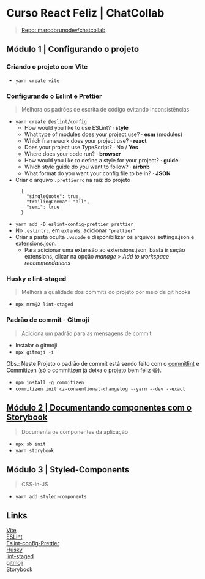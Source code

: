# Curso React Feliz | ChatCollab

> [Repo: marcobrunodev/chatcollab](https://github.com/marcobrunodev/chatcollab)

## Módulo 1 | Configurando o projeto

### Criando o projeto com Vite

- `yarn create vite`

### Configurando o Eslint e Prettier

> Melhora os padrões de escrita de código evitando inconsistências

- `yarn create @eslint/config`
  - How would you like to use ESLint? · **style**
  - What type of modules does your project use? · **esm** (modules)
  - Which framework does your project use? · **react**
  - Does your project use TypeScript? · No / **Yes**
  - Where does your code run? · **browser**
  - How would you like to define a style for your project? · **guide**
  - Which style guide do you want to follow? · **airbnb**
  - What format do you want your config file to be in? · **JSON**
- Criar o arquivo `.prettierrc` na raiz do projeto
  ```
    {
      "singleQuote": true,
      "trailingComma": "all",
      "semi": true
    }
  ```
- `yarn add -D eslint-config-prettier prettier`
- No `.eslintrc`, em `extends`: adicionar `"prettier"`
- Criar a pasta oculta `.vscode` e disponibilizar os arquivos settings.json e extensions.json.
  - Para adicionar uma extensão ao extensions.json, basta ir seção extensions, clicar na opção _manage_ > _Add to workspace recommendations_

### Husky e lint-staged

> Melhora a qualidade dos commits do projeto por meio de git hooks

- `npx mrm@2 lint-staged`

### Padrão de commit - Gitmoji

> Adiciona um padrão para as mensagens de commit

- Instalar o gitmoji
- `npx gitmoji -i`

Obs.: Neste Projeto o padrão de commit está sendo feito com o [commitlint](https://commitlint.js.org/) e [Commitizen](https://github.com/commitizen/cz-cli) (só o commitizen já deixa o projeto bem feliz 😃).

- `npm install -g commitizen`
- `commitizen init cz-conventional-changelog --yarn --dev --exact`

## [Módulo 2 | Documentando componentes com o Storybook](./storybook.md)

> Documenta os componentes da aplicação

- `npx sb init`
- `yarn storybook`

## Módulo 3 | Styled-Components

> CSS-in-JS

- `yarn add styled-components`

## Links

[Vite](https://vitejs.dev/guide/#browser-support)  
[ESLint](https://eslint.org/docs/user-guide/getting-started)  
[Eslint-config-Prettier](https://github.com/prettier/eslint-config-prettier)  
[Husky](https://github.com/typicode/husky)  
[lint-staged](https://github.com/okonet/lint-staged)  
[gitmoji](https://github.com/carloscuesta/gitmoji)  
[Storybook](https://storybook.js.org/docs/react/get-started/install)
